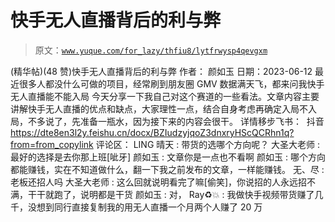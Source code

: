 # 快手无人直播背后的利与弊

> 原文：[`www.yuque.com/for_lazy/thfiu8/lytfrwysp4qevgxm`](https://www.yuque.com/for_lazy/thfiu8/lytfrwysp4qevgxm)

<ne-h2 id="7c3cd559" data-lake-id="7c3cd559"><ne-heading-ext><ne-heading-anchor></ne-heading-anchor><ne-heading-fold></ne-heading-fold></ne-heading-ext><ne-heading-content><ne-text id="u2b05dd9c">(精华帖)(48 赞)快手无人直播背后的利与弊</ne-text></ne-heading-content></ne-h2> <ne-p id="u9c502445" data-lake-id="u9c502445"><ne-text id="u2b10bcbb">作者： 颜如玉</ne-text></ne-p> <ne-p id="u7c091b0b" data-lake-id="u7c091b0b"><ne-text id="u7c71611f">日期：2023-06-12</ne-text></ne-p> <ne-p id="u20b46305" data-lake-id="u20b46305"><ne-text id="u6100d709">最近很多人都没什么可做的项目，经常刷到朋友圈 GMV 数据满天飞，都来问我快手无人直播能不能入局</ne-text> <ne-text id="u659bcf68">今天分享一下我自己对这个赛道的一些看法。文章内容主要讲解快手无人直播的优点和缺点，大家理性一点，结合自身考虑再确定入局不入局，不多说了，先准备一瓶水，因为接下来的内容会很干。</ne-text> <ne-text id="uda8c0b25">详情移步飞书：  抖音</ne-text> [<ne-text id="u47fbcfd5">https://dte8en3l2y.feishu.cn/docx/BZIudzyjqoZ3dnxryHScQCRhn1q?from=from_copylink</ne-text>](https://dte8en3l2y.feishu.cn/docx/BZIudzyjqoZ3dnxryHScQCRhn1q?from=from_copylink)</ne-p> <ne-hole id="u31cfbca8" data-lake-id="u31cfbca8"><ne-card data-card-name="hr" data-card-type="block" id="wDno7" data-event-boundary="card"><ne-p id="ube130108" data-lake-id="ube130108"><ne-text id="u15ef6d4b">评论区：</ne-text></ne-p> <ne-p id="udc6b9396" data-lake-id="udc6b9396"><ne-text id="u52f733de">LING 晴天 : 带货的选哪个方向呢？</ne-text> <ne-text id="u6ed48a8c">大圣大老师 : 最好的选择是去你那上班[呲牙]</ne-text> <ne-text id="ub91cb0a0">颜如玉 : 文章你是一点也不看啊</ne-text> <ne-text id="uea89aab4">颜如玉 : 哪个方向都能赚钱，实在不知道做什么，翻一下我之前发布的文章，一样能赚钱。</ne-text> <ne-text id="ua34658ec">无、尽 : 老板还招人吗</ne-text> <ne-text id="u4e11b329">大圣大老师 : 这么回就说明看完了嘛[偷笑]，你说招的人永远招不满，干干就跑了，说明都是干货</ne-text> <ne-text id="uc0649808">颜如玉 : 对，</ne-text> <ne-text id="u35f35a4d">Ray♻️💥 : 我做快手视频带货赚了几千，没想到同行直接复制我的用无人直播一个月两个人赚了 20 万</ne-text></ne-p></ne-card></ne-hole>